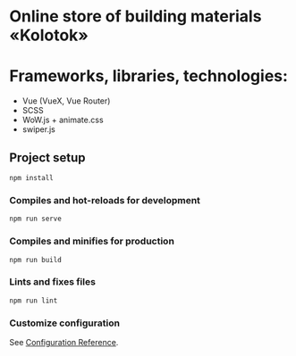 # Online store of building materials «Kolotok»

# Frameworks, libraries, technologies:

-   Vue (VueX, Vue Router)
-   SCSS
-   WoW.js + animate.css
-   swiper.js

## Project setup

```
npm install
```

### Compiles and hot-reloads for development

```
npm run serve
```

### Compiles and minifies for production

```
npm run build
```

### Lints and fixes files

```
npm run lint
```

### Customize configuration

See [Configuration Reference](https://cli.vuejs.org/config/).
